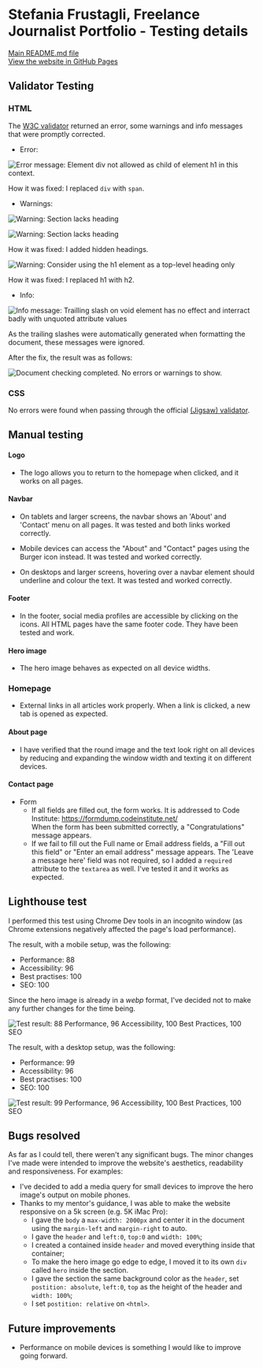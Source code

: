 # Stefania Frustagli, Freelance Journalist Portfolio - Testing details

[Main README.md file](/README.md) <br>
[View the website in GitHub Pages](https://github.com/StefFrustagli/sfrustagli-freelance-journalist.git)


## Validator Testing
### HTML

The [W3C validator](https://validator.w3.org/nu/?doc=https%3A%2F%2Fcode-institute-org.github.io%2Flove-running-2.0%2Findex.html) returned an error, some warnings and info messages that were promptly corrected.

- Error:

![Error message: Element div not allowed as child of element h1 in this context.](https://i.ibb.co/YTKjN3t/Screenshot-2023-08-29-at-19-28-35.png)

How it was fixed: I replaced `div` with `span`.

- Warnings:

![Warning: Section lacks heading](https://i.ibb.co/nBj9CYS/Screenshot-2023-08-29-at-19-30-20.png)


![Warning: Section lacks heading](https://i.ibb.co/vkPqgq4/Screenshot-2023-08-29-at-19-29-59.png)

How it was fixed: I added hidden headings.

![Warning: Consider using the h1 element as a top-level heading only](https://i.ibb.co/KbyJsZy/Screenshot-2023-08-29-at-19-45-12.png)

How it was fixed: I replaced h1 with h2.

- Info:

![Info message: Trailling slash on void element has no effect and interract badly with unquoted attribute values](https://i.ibb.co/8xc0PGD/Screenshot-2023-08-29-at-19-29-10.png)

As the trailing slashes were automatically generated when formatting the document, these messages were ignored.

After the fix, the result was as follows:

![Document checking completed. No errors or warnings to show.](https://i.ibb.co/hddrgq4/Screenshot-2023-08-29-at-20-38-56.png "Document checking completed")


### CSS

No errors were found when passing through the official [(Jigsaw) validator](https://jigsaw.w3.org/css-validator/validator?uri=https%3A%2F%2Fvalidator.w3.org%2Fnu%2F%3Fdoc%3Dhttps%253A%252F%252Fcode-institute-org.github.io%252Flove-running-2.0%252Findex.html&profile=css3svg&usermedium=all&warning=1&vextwarning=&lang=en#css).


## Manual testing

#### Logo 
- The logo allows you to return to the homepage when clicked, and it works on all pages.

#### Navbar
- On tablets and larger screens, the navbar shows an 'About' and 'Contact' menu on all pages. It was tested and both links worked correctly.

- Mobile devices can access the "About" and "Contact" pages using the Burger icon instead. It was tested and worked correctly.

- On desktops and larger screens, hovering over a navbar element should underline and colour the text. It was tested and worked correctly.

#### Footer

- In the footer, social media profiles are accessible by clicking on the icons. All HTML pages have the same footer code. They have been tested and work.

#### Hero image

- The hero image behaves as expected on all device widths.

### Homepage 
- External links in all articles work properly. When a link is clicked, a new tab is opened as expected.

#### About page
- I have verified that the round image and the text look right on all devices by reducing and expanding the window width and texting it on different devices.

#### Contact page
   - Form
     - If all fields are filled out, the form works. It is addressed to Code Institute: <https://formdump.codeinstitute.net/> <br>
     When the form has been submitted correctly, a "Congratulations" message appears.
     - If we fail to fill out the Full name or Email address fields, a "Fill out this field" or "Enter an email address" message appears. The 'Leave a message here' field was not required, so I added a `required` attribute to the `textarea` as well. I've tested it and it works as expected.

## Lighthouse test

I performed this test using Chrome Dev tools in an incognito window (as Chrome extensions negatively affected the page's load performance).

The result, with a mobile setup, was the following:
- Performance: 88
- Accessibility: 96
- Best practises: 100
- SEO: 100
  
Since the hero image is already in a *webp* format, I've decided not to make any further changes for the time being.

![Test result: 88 Performance, 96 Accessibility, 100 Best Practices, 100 SEO](https://i.ibb.co/XLMpCgN/Screenshot-2023-08-30-at-19-48-52.png)

The result, with a desktop setup, was the following:
- Performance: 99
- Accessibility: 96
- Best practises: 100
- SEO: 100
  
![Test result: 99 Performance, 96 Accessibility, 100 Best Practices, 100 SEO](https://i.ibb.co/T1B6sCz/Screenshot-2023-08-30-at-19-45-38.png)

## Bugs resolved

As far as I could tell, there weren't any significant bugs. The minor changes I've made were intended to improve the website's aesthetics, readability and responsiveness. For examples:
- I've decided to add a media query for small devices to improve the hero image's output on mobile phones.
- Thanks to my mentor's guidance, I was able to make the website responsive on a 5k screen (e.g. 5K iMac Pro):
     - I gave the `body` a `max-width: 2000px` and center it in the document using the `margin-left` and `margin-right` to auto. 
     - I gave the `header` and  `left:0`, `top:0` and `width: 100%`;
     - I created a contained inside `header` and moved everything inside that container;
     - To make the hero image go edge to edge, I moved it to its own `div` called `hero` inside the section.
     - I gave the section the same background color as the `header`, set `postition: absolute`, `left:0`, `top` as the height of the header and `width: 100%`;
     - I set `postition: relative` on `<html>`.
  
## Future improvements
- Performance on mobile devices is something I would like to improve going forward.